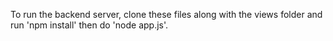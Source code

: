 To run the backend server, clone these files along with the views folder and run 'npm install' then do 'node app.js'. 
